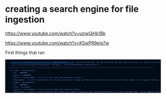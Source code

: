 # creating a search engine for file ingestion

https://www.youtube.com/watch?v=vziwQjHk1Bk

https://www.youtube.com/watch?v=KSwPR9eig7w

First things that ran

![](2024-05-26-22-51-37.png)